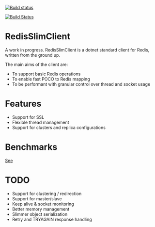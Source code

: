 [![Build status](https://ci.appveyor.com/api/projects/status/0eagkgc04t1jvg1m?svg=true)](https://ci.appveyor.com/project/roberino/redisslimclient)

[![Build Status](https://travis-ci.org/roberino/RedisSlimClient.svg?branch=master)](https://travis-ci.org/roberino/RedisSlimClient)

# RedisSlimClient

A work in progress. RedisSlimClient is a dotnet standard client for Redis, written from the ground up.

The main aims of the client are:

* To support basic Redis operations
* To enable fast POCO to Redis mapping
* To be performant with granular control over thread and socket usage

# Features

* Support for SSL
* Flexible thread management
* Support for clusters and replica configurations

# Benchmarks

[See](docs/benchmarks/RedisSlimClient.Benchmarks.RedisClientBenchmarks-report-github.md)

# TODO

* Support for clustering / redirection
* Support for master/slave
* Keep alive & socket monitoring
* Better memory management
* Slimmer object serialization
* Retry and TRYAGAIN response handling
